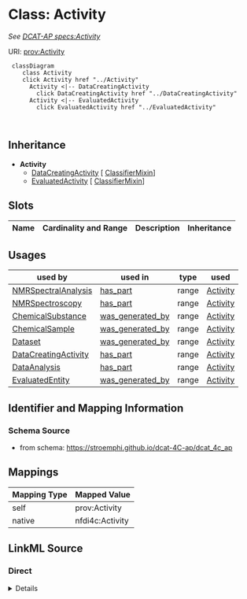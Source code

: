

# Class: Activity


_See [DCAT-AP specs:Activity](https://semiceu.github.io/DCAT-AP/releases/3.0.0/#Activity)_





URI: [prov:Activity](http://www.w3.org/ns/prov#Activity)






```mermaid
 classDiagram
    class Activity
    click Activity href "../Activity"
      Activity <|-- DataCreatingActivity
        click DataCreatingActivity href "../DataCreatingActivity"
      Activity <|-- EvaluatedActivity
        click EvaluatedActivity href "../EvaluatedActivity"
      
      
```





## Inheritance
* **Activity**
    * [DataCreatingActivity](DataCreatingActivity.md) [ [ClassifierMixin](ClassifierMixin.md)]
    * [EvaluatedActivity](EvaluatedActivity.md) [ [ClassifierMixin](ClassifierMixin.md)]



## Slots

| Name | Cardinality and Range | Description | Inheritance |
| ---  | --- | --- | --- |





## Usages

| used by | used in | type | used |
| ---  | --- | --- | --- |
| [NMRSpectralAnalysis](NMRSpectralAnalysis.md) | [has_part](has_part.md) | range | [Activity](Activity.md) |
| [NMRSpectroscopy](NMRSpectroscopy.md) | [has_part](has_part.md) | range | [Activity](Activity.md) |
| [ChemicalSubstance](ChemicalSubstance.md) | [was_generated_by](was_generated_by.md) | range | [Activity](Activity.md) |
| [ChemicalSample](ChemicalSample.md) | [was_generated_by](was_generated_by.md) | range | [Activity](Activity.md) |
| [Dataset](Dataset.md) | [was_generated_by](was_generated_by.md) | range | [Activity](Activity.md) |
| [DataCreatingActivity](DataCreatingActivity.md) | [has_part](has_part.md) | range | [Activity](Activity.md) |
| [DataAnalysis](DataAnalysis.md) | [has_part](has_part.md) | range | [Activity](Activity.md) |
| [EvaluatedEntity](EvaluatedEntity.md) | [was_generated_by](was_generated_by.md) | range | [Activity](Activity.md) |






## Identifier and Mapping Information







### Schema Source


* from schema: https://stroemphi.github.io/dcat-4C-ap/dcat_4c_ap




## Mappings

| Mapping Type | Mapped Value |
| ---  | ---  |
| self | prov:Activity |
| native | nfdi4c:Activity |







## LinkML Source

<!-- TODO: investigate https://stackoverflow.com/questions/37606292/how-to-create-tabbed-code-blocks-in-mkdocs-or-sphinx -->

### Direct

<details>
```yaml
name: Activity
description: See [DCAT-AP specs:Activity](https://semiceu.github.io/DCAT-AP/releases/3.0.0/#Activity)
from_schema: https://stroemphi.github.io/dcat-4C-ap/dcat_4c_ap
abstract: false
class_uri: prov:Activity

```
</details>

### Induced

<details>
```yaml
name: Activity
description: See [DCAT-AP specs:Activity](https://semiceu.github.io/DCAT-AP/releases/3.0.0/#Activity)
from_schema: https://stroemphi.github.io/dcat-4C-ap/dcat_4c_ap
abstract: false
class_uri: prov:Activity

```
</details>